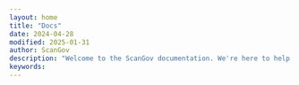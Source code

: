 ```yaml
---
layout: home
title: "Docs"
date: 2024-04-28
modified: 2025-01-31
author: ScanGov
description: "Welcome to the ScanGov documentation. We're here to help!"
keywords: 
---
```


